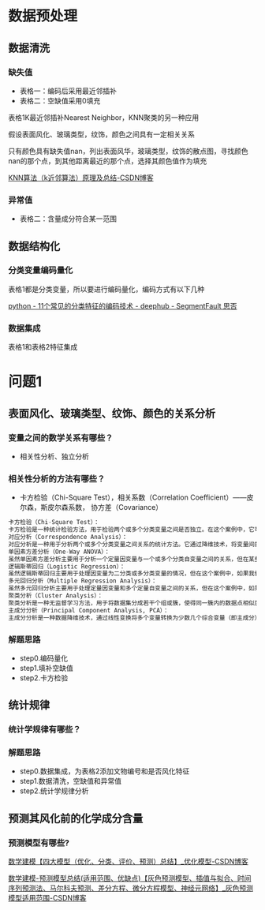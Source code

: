 # 数据预处理

## 数据清洗

### 缺失值

- 表格一：编码后采用最近邻插补
- 表格二：空缺值采用0填充

表格1K最近邻插补Nearest Neighbor，KNN聚类的另一种应用

假设表面风化、玻璃类型，纹饰，颜色之间具有一定相关关系

只有颜色具有缺失值nan，列出表面风华，玻璃类型，纹饰的散点图，寻找颜色nan的那个点，到其他距离最近的那个点，选择其颜色值作为填充

[KNN算法（k近邻算法）原理及总结-CSDN博客](https://blog.csdn.net/m0_74405427/article/details/133714384?ops_request_misc=&request_id=&biz_id=102&utm_term=knn算法&utm_medium=distribute.pc_search_result.none-task-blog-2~all~sobaiduweb~default-0-133714384.nonecase&spm=1018.2226.3001.4187)

### 异常值

- 表格二：含量成分符合某一范围

## 数据结构化

### 分类变量编码量化

表格1都是分类变量，所以要进行编码量化，编码方式有以下几种

[python - 11个常见的分类特征的编码技术 - deephub - SegmentFault 思否](https://segmentfault.com/a/1190000042747722)

### 数据集成

表格1和表格2特征集成



# 问题1

## 表面风化、玻璃类型、纹饰、颜色的关系分析

### 变量之间的数学关系有哪些？

- 相关性分析、独立分析

### 相关性分析的方法有哪些？

- 卡方检验（Chi-Square Test），相关系数（Correlation Coefficient）——皮尔森，斯皮尔森系数， 协方差（Covariance）

```python
卡方检验（Chi-Square Test）：
卡方检验是一种统计检验方法，用于检验两个或多个分类变量之间是否独立。在这个案例中，它可以用来分析表面风化（分类变量）与玻璃类型、纹饰和颜色（也都是分类变量）之间是否存在关联。通过构建二维或更高维的列联表，并计算卡方值，可以判断这些变量是否独立。
对应分析（Correspondence Analysis）：
对应分析是一种用于分析两个或多个分类变量之间关系的统计方法。它通过降维技术，将变量间的关系简化为一个或多个维度上的图形表示，从而直观地展示变量之间的关联。在这个案例中，对应分析可以用来研究表面风化与玻璃类型、纹饰和颜色之间的关系。
单因素方差分析（One-Way ANOVA）：
虽然单因素方差分析主要用于分析一个定量因变量与一个或多个分类自变量之间的关系，但在某些情况下，也可以结合其他方法（如独立样本t检验）来间接分析多个分类变量之间的关系。在这个案例中，它可以用来分析不同玻璃类型（或纹饰、颜色）的文物在表面风化方面的差异是否显著。
逻辑斯蒂回归（Logistic Regression）：
虽然逻辑斯蒂回归主要用于处理因变量为二分类或多分类变量的情况，但在这个案例中，如果我们将表面风化视为一个二分类变量（如“风化”与“未风化”），则可以结合玻璃类型、纹饰和颜色作为自变量来建立逻辑斯蒂回归模型，分析这些自变量对表面风化状态的影响。
多元回归分析（Multiple Regression Analysis）：
虽然多元回归分析主要用于处理定量因变量和多个定量自变量之间的关系，但在这个案例中，如果能够将表面风化量化为某种定量指标（如风化层的厚度或化学成分的变化量），则可以尝试使用多元回归分析来探究玻璃类型、纹饰和颜色等自变量对这种量化后的风化指标的影响。
聚类分析（Cluster Analysis）：
聚类分析是一种无监督学习方法，用于将数据集分成若干个组或簇，使得同一簇内的数据点相似度较高，而不同簇之间的数据点相似度较低。在这个案例中，可以使用聚类分析来探索不同玻璃文物在表面风化、玻璃类型、纹饰和颜色等特征上的自然分组情况，从而揭示这些变量之间的潜在关系。
主成分分析（Principal Component Analysis, PCA）：
主成分分析是一种数据降维技术，通过线性变换将多个变量转换为少数几个综合变量（即主成分），这些主成分能够保留原始数据的大部分信息。在这个案例中，可以使用PCA来提取玻璃文物在表面风化、玻璃类型、纹饰和颜色等方面的主要特征信息，并据此进行进一步的分析和解释。
```

### 解题思路

- step0.编码量化
- step1.填补空缺值 
- step2.卡方检验

## 统计规律

### 统计学规律有哪些？

### 解题思路

- step0.数据集成，为表格2添加文物编号和是否风化特征
- step1.数据清洗，空缺值和异常值
- step2.统计学规律分析

## 预测其风化前的化学成分含量

### 预测模型有哪些?

[数学建模【四大模型（优化、分类、评价、预测）总结】_优化模型-CSDN博客](https://blog.csdn.net/weixin_44949135/article/details/115614625)

[数学建模-预测模型总结(适用范围、优缺点)【灰色预测模型、插值与拟合、时间序列预测法、马尔科夫预测、差分方程、微分方程模型、神经元网络】_灰色预测模型适用范围-CSDN博客](https://blog.csdn.net/weixin_44949135/article/details/116500868)